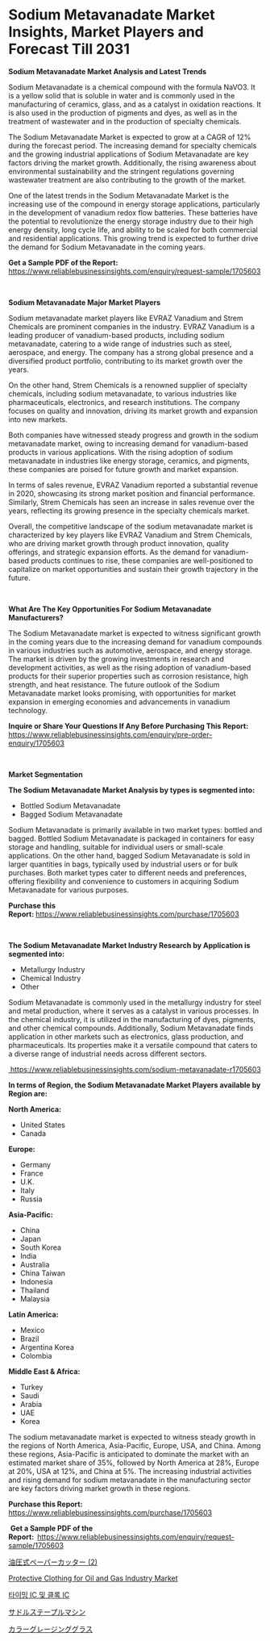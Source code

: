 <p><h1>Sodium Metavanadate Market Insights, Market Players and Forecast Till 2031</h1></p><p><strong>Sodium Metavanadate Market Analysis and Latest Trends</strong></p>
<p><p>Sodium Metavanadate is a chemical compound with the formula NaVO3. It is a yellow solid that is soluble in water and is commonly used in the manufacturing of ceramics, glass, and as a catalyst in oxidation reactions. It is also used in the production of pigments and dyes, as well as in the treatment of wastewater and in the production of specialty chemicals. </p><p>The Sodium Metavanadate Market is expected to grow at a CAGR of 12% during the forecast period. The increasing demand for specialty chemicals and the growing industrial applications of Sodium Metavanadate are key factors driving the market growth. Additionally, the rising awareness about environmental sustainability and the stringent regulations governing wastewater treatment are also contributing to the growth of the market.</p><p>One of the latest trends in the Sodium Metavanadate Market is the increasing use of the compound in energy storage applications, particularly in the development of vanadium redox flow batteries. These batteries have the potential to revolutionize the energy storage industry due to their high energy density, long cycle life, and ability to be scaled for both commercial and residential applications. This growing trend is expected to further drive the demand for Sodium Metavanadate in the coming years.</p></p>
<p><strong>Get a Sample PDF of the Report:&nbsp;</strong> <a href="https://www.reliablebusinessinsights.com/enquiry/request-sample/1705603">https://www.reliablebusinessinsights.com/enquiry/request-sample/1705603</a></p>
<p>&nbsp;</p>
<p><strong>Sodium Metavanadate Major Market Players</strong></p>
<p><p>Sodium metavanadate market players like EVRAZ Vanadium and Strem Chemicals are prominent companies in the industry. EVRAZ Vanadium is a leading producer of vanadium-based products, including sodium metavanadate, catering to a wide range of industries such as steel, aerospace, and energy. The company has a strong global presence and a diversified product portfolio, contributing to its market growth over the years.</p><p>On the other hand, Strem Chemicals is a renowned supplier of specialty chemicals, including sodium metavanadate, to various industries like pharmaceuticals, electronics, and research institutions. The company focuses on quality and innovation, driving its market growth and expansion into new markets.</p><p>Both companies have witnessed steady progress and growth in the sodium metavanadate market, owing to increasing demand for vanadium-based products in various applications. With the rising adoption of sodium metavanadate in industries like energy storage, ceramics, and pigments, these companies are poised for future growth and market expansion.</p><p>In terms of sales revenue, EVRAZ Vanadium reported a substantial revenue in 2020, showcasing its strong market position and financial performance. Similarly, Strem Chemicals has seen an increase in sales revenue over the years, reflecting its growing presence in the specialty chemicals market.</p><p>Overall, the competitive landscape of the sodium metavanadate market is characterized by key players like EVRAZ Vanadium and Strem Chemicals, who are driving market growth through product innovation, quality offerings, and strategic expansion efforts. As the demand for vanadium-based products continues to rise, these companies are well-positioned to capitalize on market opportunities and sustain their growth trajectory in the future.</p></p>
<p>&nbsp;</p>
<p><strong>What Are The Key Opportunities For Sodium Metavanadate Manufacturers?</strong></p>
<p><p>The Sodium Metavanadate market is expected to witness significant growth in the coming years due to the increasing demand for vanadium compounds in various industries such as automotive, aerospace, and energy storage. The market is driven by the growing investments in research and development activities, as well as the rising adoption of vanadium-based products for their superior properties such as corrosion resistance, high strength, and heat resistance. The future outlook of the Sodium Metavanadate market looks promising, with opportunities for market expansion in emerging economies and advancements in vanadium technology.</p></p>
<p><strong>Inquire or Share Your Questions If Any Before Purchasing This Report:</strong> <a href="https://www.reliablebusinessinsights.com/enquiry/pre-order-enquiry/1705603">https://www.reliablebusinessinsights.com/enquiry/pre-order-enquiry/1705603</a></p>
<p>&nbsp;</p>
<p><strong>Market Segmentation</strong></p>
<p><strong>The Sodium Metavanadate Market Analysis by types is segmented into:</strong></p>
<p><ul><li>Bottled Sodium Metavanadate</li><li>Bagged Sodium Metavanadate</li></ul></p>
<p><p>Sodium Metavanadate is primarily available in two market types: bottled and bagged. Bottled Sodium Metavanadate is packaged in containers for easy storage and handling, suitable for individual users or small-scale applications. On the other hand, bagged Sodium Metavanadate is sold in larger quantities in bags, typically used by industrial users or for bulk purchases. Both market types cater to different needs and preferences, offering flexibility and convenience to customers in acquiring Sodium Metavanadate for various purposes.</p></p>
<p><strong>Purchase this Report:&nbsp;</strong><a href="https://www.reliablebusinessinsights.com/purchase/1705603">https://www.reliablebusinessinsights.com/purchase/1705603</a></p>
<p>&nbsp;</p>
<p><strong>The Sodium Metavanadate Market Industry Research by Application is segmented into:</strong></p>
<p><ul><li>Metallurgy Industry</li><li>Chemical Industry</li><li>Other</li></ul></p>
<p><p>Sodium Metavanadate is commonly used in the metallurgy industry for steel and metal production, where it serves as a catalyst in various processes. In the chemical industry, it is utilized in the manufacturing of dyes, pigments, and other chemical compounds. Additionally, Sodium Metavanadate finds application in other markets such as electronics, glass production, and pharmaceuticals. Its properties make it a versatile compound that caters to a diverse range of industrial needs across different sectors.</p></p>
<p><a href="https://www.reliablebusinessinsights.com/sodium-metavanadate-r1705603">&nbsp;https://www.reliablebusinessinsights.com/sodium-metavanadate-r1705603</a></p>
<p><strong>In terms of Region, the Sodium Metavanadate Market Players available by Region are:</strong></p>
<p>
    <p> <strong> North America: </strong>
        <ul>
            <li>United States</li>
            <li>Canada</li>
        </ul>
        </p> 
    <p> <strong> Europe: </strong>
        <ul>
            <li>Germany</li>
            <li>France</li>
            <li>U.K.</li>
            <li>Italy</li>
            <li>Russia</li>
        </ul>
        </p> 
    <p> <strong> Asia-Pacific: </strong>
        <ul>
            <li>China</li>
            <li>Japan</li>
            <li>South Korea</li>
            <li>India</li>
            <li>Australia</li>
            <li>China Taiwan</li>
            <li>Indonesia</li>
            <li>Thailand</li>
            <li>Malaysia</li>
        </ul>
        </p> 
    <p> <strong> Latin America: </strong>
        <ul>
            <li>Mexico</li>
            <li>Brazil</li>
            <li>Argentina Korea</li>
            <li>Colombia</li>
        </ul>
        </p> 
    <p> <strong> Middle East & Africa: </strong>
        <ul>
            <li>Turkey</li>
            <li>Saudi</li>
            <li>Arabia</li>
            <li>UAE</li>
            <li>Korea</li>
        </ul>
    </p>
    </p>
<p><p>The sodium metavanadate market is expected to witness steady growth in the regions of North America, Asia-Pacific, Europe, USA, and China. Among these regions, Asia-Pacific is anticipated to dominate the market with an estimated market share of 35%, followed by North America at 28%, Europe at 20%, USA at 12%, and China at 5%. The increasing industrial activities and rising demand for sodium metavanadate in the manufacturing sector are key factors driving market growth in these regions.</p></p>
<p><strong>Purchase this Report: </strong><a href="https://www.reliablebusinessinsights.com/purchase/1705603">https://www.reliablebusinessinsights.com/purchase/1705603</a></p>
<p>&nbsp;<strong>Get a Sample PDF of the Report:&nbsp;&nbsp;</strong><a href="https://www.reliablebusinessinsights.com/enquiry/request-sample/1705603">https://www.reliablebusinessinsights.com/enquiry/request-sample/1705603</a></p>
<p><strong></strong></p>
<p><p><a href="https://github.com/roulaayoub-saad/Market-Research-Report-List-1/blob/main/2788409125070.md">油圧式ペーパーカッター (2)</a></p><p><a href="https://github.com/kosella/Market-Research-Report-List-3/blob/main/protective-clothing-for-oil-and-gas-industry-market.md">Protective Clothing for Oil and Gas Industry Market</a></p><p><a href="https://github.com/akzkkws047661437/Market-Research-Report-List-2/blob/main/4082968123015.md">타이밍 IC 및 클록 IC</a></p><p><a href="https://github.com/zjkmgcs938405/Market-Research-Report-List-2/blob/main/7033963125069.md">サドルステープルマシン</a></p><p><a href="https://medium.com/@ryleebauch2023/%E7%9D%80%E8%89%B2%E3%82%AC%E3%83%A9%E3%82%B9%E3%81%AE%E5%B8%82%E5%A0%B4%E5%88%86%E6%9E%90-%E3%82%B0%E3%83%AD%E3%83%BC%E3%83%90%E3%83%AB%E7%94%A3%E6%A5%AD%E3%81%AE%E8%A6%96%E7%82%B9%E3%81%A8%E4%BA%88%E6%B8%AC-2024%E5%B9%B4%E3%81%8B%E3%82%892031%E5%B9%B4-bcc630718754">カラーグレージンググラス</a></p></p>